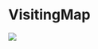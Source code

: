 
# VisitingMap
<a href='https://clustrmaps.com/site/1byah'  title='Visit tracker'><img src='//clustrmaps.com/map_v2.png?cl=ffffff&w=600&t=n&d=VOlvGDflpw6Lw_ut4wRy5lWDyfAEltVM3PZv_ZcPRf0&co=d8d8d8&ct=ffffff'/></a>
